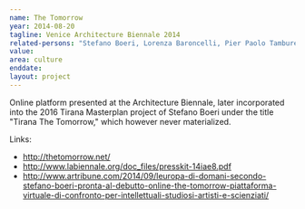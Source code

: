 ```yaml
---
name: The Tomorrow
year: 2014-08-20
tagline: Venice Architecture Biennale 2014
related-persons: "Stefano Boeri, Lorenza Baroncelli, Pier Paolo Tamburelli"
value:
area: culture
enddate:
layout: project
---
```


Online platform presented at the Architecture Biennale, later incorporated into the 2016 Tirana Masterplan project of Stefano Boeri under the title "Tirana The Tomorrow," which however never materialized.

Links:
* <http://thetomorrow.net/>
* <http://www.labiennale.org/doc_files/presskit-14iae8.pdf>
* <http://www.artribune.com/2014/09/leuropa-di-domani-secondo-stefano-boeri-pronta-al-debutto-online-the-tomorrow-piattaforma-virtuale-di-confronto-per-intellettuali-studiosi-artisti-e-scienziati/>
